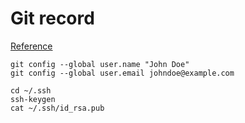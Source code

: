 
# Git record #

[Reference](https://mp.weixin.qq.com/s/MCT2-vUbPg5PxMacpyoFYw)

    git config --global user.name "John Doe"
    git config --global user.email johndoe@example.com

    cd ~/.ssh
    ssh-keygen
    cat ~/.ssh/id_rsa.pub
